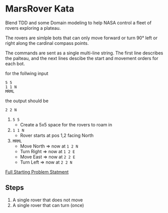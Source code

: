# MarsRover Kata

Blend TDD and some Domain modeling to help NASA control a fleet of rovers exploring a plateau.

The rovers are simlple bots that can only move forward or turn 90&deg; left or right along the cardinal compass points.

The commands are sent as a single multi-line string.  The first line describes the palteau, and the next lines descibe the start and movement orders for each bot.

for the follwing input
```
5 5
1 1 N
MRML
```
the output should be 
```
2 2 N
```

1. ```5 5```
    - Create a 5x5 space for the rovers to roam in
2. ```1 1 N``` 
    - Rover starts at pos 1,2 facing North
3. ```MRML```
    - Move North => now at ```1 2 N```
    - Turn Right => now at ```1 2 E```
    - Move East => now at ```2 2 E```
    - Turn Left => now at ```2 2 N```

[Full Starting Problem Statment](problem.md)

## Steps
1. A single rover that does not move
2. A single rover that can turn (once)

